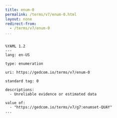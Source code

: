 ```yaml
---
title: enum-0
permalink: /terms/v7/enum-0.html
layout: none
redirect-from:
  - /terms/v7/enum-0
...
```


```

%YAML 1.2
---
lang: en-US

type: enumeration

uri: https://gedcom.io/terms/v7/enum-0

standard tag: 0

descriptions:
  - Unreliable evidence or estimated data

value of:
  - "https://gedcom.io/terms/v7/g7:enumset-QUAY"
...

```
